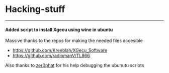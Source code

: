 # Hacking-stuff

---
#### Added script to install Xgecu using wine in ubuntu

Massive thanks to the repos for making the needed files accesible
- https://github.com/Kreeblah/XGecu_Software
- https://github.com/radiomanV/TL866

Also thanks to [zer0phat](https://github.com/zer0phat) for his help debugging the ubunutu scripts

